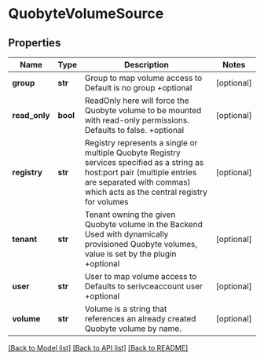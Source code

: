 # QuobyteVolumeSource

## Properties
Name | Type | Description | Notes
------------ | ------------- | ------------- | -------------
**group** | **str** | Group to map volume access to Default is no group +optional | [optional] 
**read_only** | **bool** | ReadOnly here will force the Quobyte volume to be mounted with read-only permissions. Defaults to false. +optional | [optional] 
**registry** | **str** | Registry represents a single or multiple Quobyte Registry services specified as a string as host:port pair (multiple entries are separated with commas) which acts as the central registry for volumes | [optional] 
**tenant** | **str** | Tenant owning the given Quobyte volume in the Backend Used with dynamically provisioned Quobyte volumes, value is set by the plugin +optional | [optional] 
**user** | **str** | User to map volume access to Defaults to serivceaccount user +optional | [optional] 
**volume** | **str** | Volume is a string that references an already created Quobyte volume by name. | [optional] 

[[Back to Model list]](../README.md#documentation-for-models) [[Back to API list]](../README.md#documentation-for-api-endpoints) [[Back to README]](../README.md)


